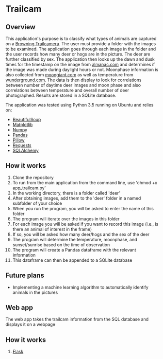 # Trailcam

## Overview
This application's purpose is to classify what types of animals are captured on a [Browning Trailcamera](https://browningtrailcameras.com/). The user must provide a folder with the images to be examined. The application goes through each image in the folder and the user records how many deer or hogs are in the picture. The deer are further classified by sex. The application then looks up the dawn and dusk times for the timestamp on the image from [almanac.com](https://www.almanac.com/) and determines if the image was made during daylight hours or not. Moonphase information is also collected from [moongiant.com](https://www.moongiant.com) as well as temperature from [wunderground.com](www.wunderground.com). The data is then display to look for correlations between number of daytime deer images and moon phase and also correlations between temperature and overall number of deer photographed. Results are stored in a SQLite database.

The application was tested using Python 3.5 running on Ubuntu and relies on:
* [BeautifulSoup](https://www.crummy.com/software/BeautifulSoup/)
* [Matplotlib](https://matplotlib.org/)
* [Numpy](http://www.numpy.org/)
* [Pandas](https://pandas.pydata.org/)
* [Pillow](https://pillow.readthedocs.io/en/5.1.x/)
* [Requests](http://docs.python-requests.org/en/master/)
* [SQLAlchemy](https://www.sqlalchemy.org/)

## How it works

1. Clone the repository
2. To run from the main application from the command line, use 'chmod +x app_trailcam.py' 
3. In the working directory, there is a folder called 'deer'
4. After obtaining images, add them to the 'deer' folder in a named subfolder of your choice
5. When you run the program, you will be asked to enter the name of this folder
6. The program will iterate over the images in this folder
7. For each image you will be asked if you want to record this image (i.e., is there an animal of interest in the frame)
8. If so, you will be asked how many deer/hogs and the sex of the deer
9. The program will determine the temperature, moonphase, and sunset/sunrise based on the time of observation 
10. The program will create a Pandas dataframe with the relevant information
11. This dataframe can then be appended to a SQLite database

## Future plans
* Implementing a machine learning algorithm to automatically identify animals in the pictures

## Web app
The web app takes the trailcam information from the SQL database and displays it on a webpage

## How it works

1. [Flask](https://flask.palletsprojects.com/en/1.1.x/)

